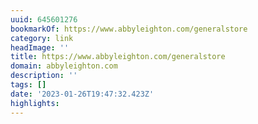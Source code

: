 ```yaml
---
uuid: 645601276
bookmarkOf: https://www.abbyleighton.com/generalstore
category: link
headImage: ''
title: https://www.abbyleighton.com/generalstore
domain: abbyleighton.com
description: ''
tags: []
date: '2023-01-26T19:47:32.423Z'
highlights: 
---
```




